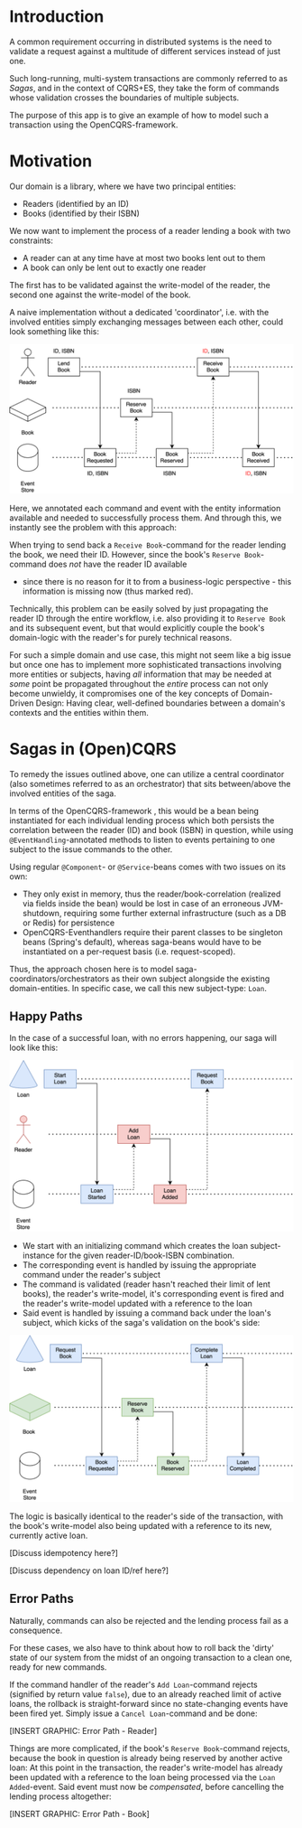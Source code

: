 
# Introduction

A common requirement occurring in distributed systems is the need to validate a request against a multitude of different services instead of just one.

Such long-running, multi-system transactions are commonly referred to as _Sagas_, and in the context of CQRS+ES, they take the form of commands whose validation crosses the boundaries of multiple subjects.

The purpose of this app is to give an example of how to model such a transaction using the OpenCQRS-framework.

# Motivation

Our domain is a library, where we have two principal entities:

- Readers (identified by an ID)
- Books (identified by their ISBN)

We now want to implement the process of a reader lending a book with two constraints:

- A reader can at any time have at most two books lent out to them
- A book can only be lent out to exactly one reader

The first has to be validated against the write-model of the reader, the second one against the write-model of the book.

A naive implementation without a dedicated 'coordinator', i.e. with the involved entities simply exchanging messages between each other, could look something like this:

![](diagrams/naive-solution.svg)

Here, we annotated each command and event with the entity information available and needed to successfully process them. And through this, we instantly see the problem with this approach:

When trying to send back a `Receive Book`-command for the reader lending the book, we need their ID. However, since the book's `Reserve Book`-command does _not_ have the reader ID available 
- since there is no reason for it to from a business-logic perspective - this information is missing now (thus marked red).

Technically, this problem can be easily solved by just propagating the reader ID through the entire workflow, i.e. also providing it to `Reserve Book` and its subsequent event, 
but that would explicitly couple the book's domain-logic with the reader's for purely technical reasons.

For such a simple domain and use case, this might not seem like a big issue but once one has to implement more sophisticated transactions involving more entities or subjects, having _all_ information that may be
needed at _some_ point be propagated throughout the _entire_ process can not only become unwieldy, it compromises one of the key concepts of Domain-Driven Design: Having clear, well-defined boundaries between a domain's contexts and the entities within them.

# Sagas in (Open)CQRS

To remedy the issues outlined above, one can utilize a central coordinator (also sometimes referred to as an orchestrator) that sits between/above the involved entities of the saga.

In terms of the OpenCQRS-framework , this would be a bean being instantiated for each individual lending process which both persists the correlation between the reader (ID) and book (ISBN) in question,
while using `@EventHandling`-annotated methods to listen to events pertaining to one subject to the issue commands to the other.

Using regular `@Component`- or `@Service`-beans comes with two issues on its own:

- They only exist in memory, thus the reader/book-correlation (realized via fields inside the bean) would be lost in case of an erroneous JVM-shutdown, requiring some further external infrastructure (such as a DB or Redis) for persistence
- OpenCQRS-Eventhandlers require their parent classes to be singleton beans (Spring's default), whereas saga-beans would have to be instantiated on a per-request basis (i.e. request-scoped).

Thus, the approach chosen here is to model saga-coordinators/orchestrators as their own subject alongside the existing domain-entities. In specific case, we call this new subject-type: `Loan`.

## Happy Paths

In the case of a successful loan, with no errors happening, our saga will look like this:

![](diagrams/happy-path-reader.svg)

- We start with an initializing command which creates the loan subject-instance for the given reader-ID/book-ISBN combination.
- The corresponding event is handled by issuing the appropriate command under the reader's subject
- The command is validated (reader hasn't reached their limit of lent books), the reader's write-model, it's corresponding event is fired and the reader's write-model updated with a reference to the loan
- Said event is handled by issuing a command back under the loan's subject, which kicks of the saga's validation on the book's side:

![](diagrams/happy-path-book.svg)

The logic is basically identical to the reader's side of the transaction, with the book's write-model also being updated with a reference to its new, currently active loan.

[Discuss idempotency here?]

[Discuss dependency on loan ID/ref here?]

## Error Paths

Naturally, commands can also be rejected and the lending process fail as a consequence.

For these cases, we also have to think about how to roll back the 'dirty' state of our system from the midst of an ongoing transaction to a clean one, ready for new commands.

If the command handler of the reader's `Add Loan`-command rejects (signified by return value `false`), due to an already reached limit of active loans, the rollback is straight-forward since no state-changing events have been fired yet.
Simply issue a `Cancel Loan`-command and be done:

[INSERT GRAPHIC: Error Path - Reader]

Things are more complicated, if the book's `Reserve Book`-command rejects, because the book in question is already being reserved by another active loan: At this point in the transaction, the reader's write-model has already been updated
with a reference to the loan being processed via the `Loan Added`-event. Said event must now be _compensated_, before cancelling the lending process altogether:

[INSERT GRAPHIC: Error Path - Book]

